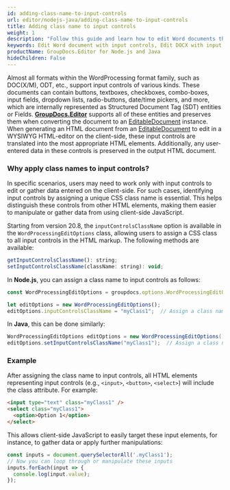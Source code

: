 ```yaml
---
id: adding-class-name-to-input-controls
url: editor/nodejs-java/adding-class-name-to-input-controls
title: Adding class name to input controls
weight: 1
description: "Follow this guide and learn how to edit Word documents that contain input controls like buttons, textboxes, checkboxes, combo-boxes, input fields, dropdown lists, radio-buttons, date/time pickers etc. using GroupDocs.Editor for Node.js and Java."
keywords: Edit Word document with input controls, Edit DOCX with input fields and text boxes, Edit Word, Edit DOCX
productName: GroupDocs.Editor for Node.js and Java
hideChildren: False
---
```



Almost all formats within the WordProcessing format family, such as DOC(X/M), ODT, etc., support input controls of various kinds. These documents can contain buttons, textboxes, checkboxes, combo-boxes, input fields, dropdown lists, radio-buttons, date/time pickers, and more, which are internally represented as Structured Document Tag (SDT) entities or Fields. **[GroupDocs.Editor](https://products.groupdocs.com/editor/nodejs-java)** supports all of these entities and preserves them when converting the document to an [EditableDocument](https://reference.groupdocs.com/editor/nodejs-java/com.groupdocs.editor/editabledocument) instance. When generating an HTML document from an [EditableDocument](https://reference.groupdocs.com/editor/nodejs-java/com.groupdocs.editor/editabledocument) to edit in a WYSIWYG HTML-editor on the client-side, these input controls are translated into the most appropriate HTML elements. Additionally, any user-entered data in these controls is preserved in the output HTML document.

### Why apply class names to input controls?

In specific scenarios, users may need to work only with input controls to edit or gather data entered on the client-side. For such cases, identifying input controls by assigning a unique CSS class name is essential. This helps distinguish these controls from other HTML elements, making them easier to manipulate or gather data from using client-side JavaScript.

Starting from version 20.8, the `inputControlsClassName` option is available in the `WordProcessingEditOptions` class, allowing users to assign a CSS class to all input controls in the HTML markup. The following methods are available:

```javascript
getInputControlsClassName(): string;
setInputControlsClassName(className: string): void;
```

In **Node.js**, you can assign a class name to input controls as follows:

```javascript
const WordProcessingEditOptions = groupdocs.options.WordProcessingEditOptions;

let editOptions = new WordProcessingEditOptions();
editOptions.inputControlsClassName = "myClass1";  // Assign a class name
```

In **Java**, this can be done similarly:

```java
WordProcessingEditOptions editOptions = new WordProcessingEditOptions();
editOptions.setInputControlsClassName("myClass1");  // Assign a class name
```

### Example

After assigning the class name to input controls, all HTML elements representing input controls (e.g., `<input>`, `<button>`, `<select>`) will include the class attribute. For example:

```html
<input type="text" class="myClass1" />
<select class="myClass1">
  <option>Option 1</option>
</select>
```

This allows client-side JavaScript to easily target these input elements, for instance, to gather data or apply further manipulations:

```javascript
const inputs = document.querySelectorAll('.myClass1');
// Now you can loop through or manipulate these inputs
inputs.forEach(input => {
  console.log(input.value);
});
```
